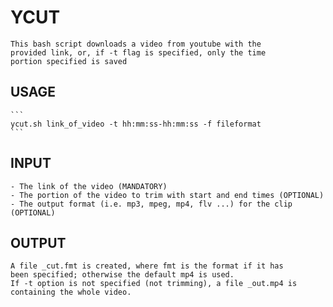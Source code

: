 # YCUT
	This bash script downloads a video from youtube with the
	provided link, or, if -t flag is specified, only the time
	portion specified is saved

## USAGE
	```
    ycut.sh link_of_video -t hh:mm:ss-hh:mm:ss -f fileformat
    ```
## INPUT
	- The link of the video (MANDATORY)
	- The portion of the video to trim with start and end times (OPTIONAL)
	- The output format (i.e. mp3, mpeg, mp4, flv ...) for the clip (OPTIONAL)
## OUTPUT
	A file _cut.fmt is created, where fmt is the format if it has
	been specified; otherwise the default mp4 is used.
	If -t option is not specified (not trimming), a file _out.mp4 is
	containing the whole video.
